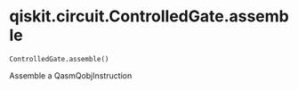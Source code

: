 # qiskit.circuit.ControlledGate.assemble

`ControlledGate.assemble()`

Assemble a QasmQobjInstruction
